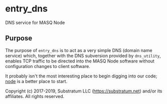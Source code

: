 # entry_dns
DNS service for MASQ Node

## Purpose
The purpose of `entry_dns` is to act as a very simple DNS (domain name service) which,
together with the DNS subversion provided by `dns_utility`,
enables TCP traffic to be directed into the MASQ Node software without
configuration changes to client software.

It probably isn't the most interesting place to begin digging into our code;
[node](https://github.com/MASQ-Project/Node/tree/master/node)
is a better place to start.


Copyright (c) 2017-2019, Substratum LLC (https://substratum.net) and/or its affiliates. All rights reserved.

